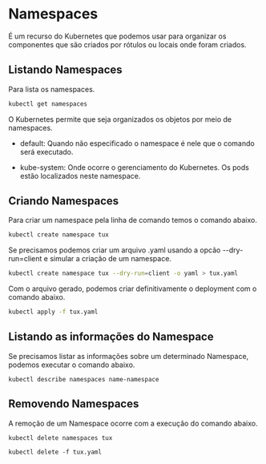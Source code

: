 # Namespaces

É um recurso do Kubernetes que podemos usar para organizar os componentes que são criados por rótulos ou locais onde foram criados.

## Listando Namespaces

Para lista os namespaces.

```bash
kubectl get namespaces
```

O Kubernetes permite que seja organizados os objetos por meio de namespaces.

- default: Quando não especificado o namespace é nele que o comando será executado.

- kube-system: Onde ocorre o gerenciamento do Kubernetes. Os pods estão localizados neste namespace.

## Criando Namespaces

Para criar um namespace pela linha de comando temos o comando abaixo.

```bash
kubectl create namespace tux
```

Se precisamos podemos criar um arquivo .yaml usando a opcão --dry-run=client e simular a criação de um namespace.

```bash
kubectl create namespace tux --dry-run=client -o yaml > tux.yaml
```

Com o arquivo gerado, podemos criar definitivamente o deployment com o comando abaixo.

```bash
kubectl apply -f tux.yaml
```

## Listando as informações do Namespace

Se precisamos listar as informações sobre um determinado Namespace, podemos executar o comando abaixo.

```
kubectl describe namespaces name-namespace
```

## Removendo Namespaces

A remoção de um Namespace ocorre com a execução do comando abaixo.

```
kubectl delete namespaces tux

kubectl delete -f tux.yaml
```

